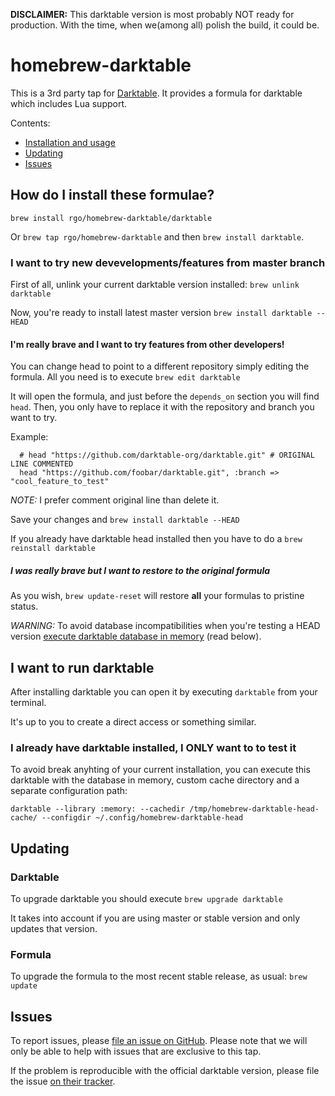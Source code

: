 **DISCLAIMER:** This darktable version is most probably NOT ready for production. With the time, when we(among all) polish the build, it could be.

# homebrew-darktable

This is a 3rd party tap for [Darktable](http://darktable.org/). It provides a formula for darktable which includes Lua support.

Contents:

* [Installation and usage](#how-do-i-install-these-formulae)
* [Updating](#updating)
* [Issues](#issues)


## How do I install these formulae?

`brew install rgo/homebrew-darktable/darktable`

Or `brew tap rgo/homebrew-darktable` and then `brew install darktable`.


### I want to try new devevelopments/features from master branch

First of all, unlink your current darktable version installed: `brew unlink darktable`

Now, you're ready to install latest master version `brew install darktable --HEAD`


#### I'm really brave and I want to try features from other developers!

You can change head to point to a different repository simply editing the formula.
All you need is to execute `brew edit darktable`

It will open the formula, and just before the `depends_on` section you will find `head`.
Then, you only have to replace it with the repository and branch you want to try.

Example:

```
  # head "https://github.com/darktable-org/darktable.git" # ORIGINAL LINE COMMENTED
  head "https://github.com/foobar/darktable.git", :branch => "cool_feature_to_test"
```
_NOTE:_ I prefer comment original line than delete it.

Save your changes and `brew install darktable --HEAD`

If you already have darktable head installed then you have to do a `brew reinstall darktable`

##### I was really brave but I want to restore to the original formula

As you wish, `brew update-reset` will restore **all** your formulas to pristine status.


*WARNING:* To avoid database incompatibilities when you're testing a HEAD version [execute darktable database in memory](#i-already-have-it-installed-but-i-want-to-to-test-it) (read below).


## I want to run darktable

After installing darktable you can open it by executing `darktable` from your terminal.

It's up to you to create a direct access or something similar.


### I already have darktable installed, I ONLY want to to test it

To avoid break anyhting of your current installation, you can execute this darktable with the database in memory, custom cache directory and a separate configuration path:

```
darktable --library :memory: --cachedir /tmp/homebrew-darktable-head-cache/ --configdir ~/.config/homebrew-darktable-head
```


## Updating

### Darktable

To upgrade darktable you should execute `brew upgrade darktable`

It takes into account if you are using master or stable version and only updates that version.


### Formula

To upgrade the formula to the most recent stable release, as usual: `brew update`


## Issues

To report issues, please [file an issue on GitHub](https://github.com/rgo/homebrew-darktable/issues).
Please note that we will only be able to help with issues that are exclusive to this tap.

If the problem is reproducible with the official darktable version, please file the issue [on their tracker](https://github.com/darktable-org/darktable/issues).
